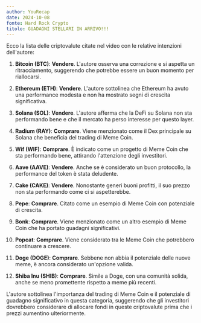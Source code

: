 ```yaml
---
author: YouRecap
date: 2024-10-08
fonte: Hard Rock Crypto
titolo: GUADAGNI STELLARI IN ARRIVO!!!
---
```


Ecco la lista delle criptovalute citate nel video con le relative intenzioni dell'autore:

1. **Bitcoin (BTC)**: **Vendere**. L'autore osserva una correzione e si aspetta un ritracciamento, suggerendo che potrebbe essere un buon momento per riallocarsi.

2. **Ethereum (ETH)**: **Vendere**. L'autore sottolinea che Ethereum ha avuto una performance modesta e non ha mostrato segni di crescita significativa.

3. **Solana (SOL)**: **Vendere**. L'autore afferma che la DeFi su Solana non sta performando bene e che il mercato ha perso interesse per questo layer.

4. **Radium (RAY)**: **Comprare**. Viene menzionato come il Dex principale su Solana che beneficia del trading di Meme Coin.

5. **Wif (WIF)**: **Comprare**. È indicato come un progetto di Meme Coin che sta performando bene, attirando l'attenzione degli investitori.

6. **Aave (AAVE)**: **Vendere**. Anche se è considerato un buon protocollo, la performance del token è stata deludente.

7. **Cake (CAKE)**: **Vendere**. Nonostante generi buoni profitti, il suo prezzo non sta performando come ci si aspetterebbe.

8. **Pepe**: **Comprare**. Citato come un esempio di Meme Coin con potenziale di crescita.

9. **Bonk**: **Comprare**. Viene menzionato come un altro esempio di Meme Coin che ha portato guadagni significativi.

10. **Popcat**: **Comprare**. Viene considerato tra le Meme Coin che potrebbero continuare a crescere.

11. **Doge (DOGE)**: **Comprare**. Sebbene non abbia il potenziale delle nuove meme, è ancora considerato un'opzione valida.

12. **Shiba Inu (SHIB)**: **Comprare**. Simile a Doge, con una comunità solida, anche se meno promettente rispetto a meme più recenti.

L'autore sottolinea l'importanza del trading di Meme Coin e il potenziale di guadagno significativo in questa categoria, suggerendo che gli investitori dovrebbero considerare di allocare fondi in queste criptovalute prima che i prezzi aumentino ulteriormente.
